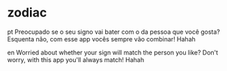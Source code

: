 # zodiac

pt
Preocupado se o seu signo vai bater com o da pessoa que você gosta? Esquenta não, com esse app vocês sempre vão combinar! Hahah

en
Worried about whether your sign will match the person you like? Don't worry, with this app you'll always match! Hahah